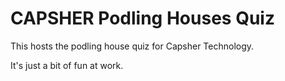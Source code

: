 # CAPSHER Podling Houses Quiz
This hosts the podling house quiz for Capsher Technology.

It's just a bit of fun at work.